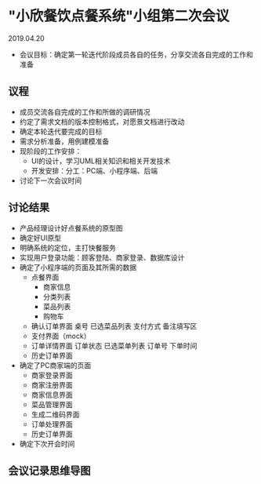 # "小欣餐饮点餐系统"小组第二次会议
2019.04.20

- 会议目标：确定第一轮迭代阶段成员各自的任务，分享交流各自完成的工作和准备

## 议程
- 成员交流各自完成的工作和所做的调研情况
- 约定了需求文档的版本控制格式，对愿景文档进行改动
- 确定本轮迭代要完成的目标
- 需求分析准备，用例建模准备
- 现阶段的工作安排：
  - UI的设计，学习UML相关知识和相关开发技术
  - 开发安排：分工：PC端、小程序端、后端
- 讨论下一次会议时间

## 讨论结果
- 产品经理设计好点餐系统的原型图
- 确定好UI原型
- 明确系统的定位，主打快餐服务
- 实现用户登录功能：顾客登陆、商家登录、数据库设计
- 确定了小程序端的页面及其所需的数据
   - 点餐界面
        - 商家信息
        - 分类列表
        - 菜品列表
        - 购物车
   - 确认订单界面
        桌号
        已选菜品列表
        支付方式
        备注填写区
   - 支付界面（mock）
   - 订单详情界面
        订单状态
        已选菜单列表
        订单号
        下单时间
   - 历史订单界面
- 确定了PC商家端的页面
    - 商家登录界面
    - 商家注册界面
    - 商家信息界面
    - 菜品管理界面
    - 生成二维码界面
    - 订单处理界面
    - 历史订单界面
- 确定下次开会时间

## 会议记录思维导图
